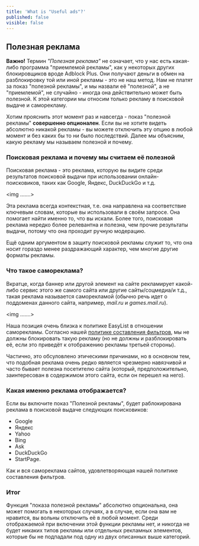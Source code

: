 ```yaml
---
title: 'What is "Useful ads"?'
published: false
visible: false
---
```


## Полезная реклама

**Важно!** Термин *"Полезная реклама"* не означает, что у нас есть какая-либо программа "приемлемой рекламы", как у некоторых других блокировщиков вроде Adblock Plus. Они получают деньги в обмен на разблокировку той или иной рекламы - это не наш метод. Нам не платят за показ "полезной рекламы", и мы назвали её "полезной", а не "приемлемой", не случайно - иногда она действительно может быть полезной. К этой категории мы относим только рекламу в поисковой выдаче и саморекламу.

Хотим прояснить этот момент раз и навсегда - показ "полезной рекламы" **совершенно опционален**. Если вы не хотите видеть абсолютно никакой рекламы - вы можете отключить эту опцию в любой момент и без каких бы то ни было последствий. Далее мы объясним, какую рекламу мы называем полезной и почему.

### Поисковая реклама и почему мы считаем её полезной

Поисковая реклама - это реклама, которую вы видите среди результатов поисковой выдачи при использовании онлайн-поисковиков, таких как Google, Яндекс, DuckDuckGo и т.д.

<img .......>

Эта реклама всегда контекстная, т.е. она направлена на соответствие ключевым словам, которые вы использовали в своём запросе. Она помогает найти именно то, что вы искали. Более того, поисковая реклама нередко более релевантна и полезна, чем прочие результаты выдачи, потому что она проходит ручную модерацию.

Ещё одним аргументом в защиту поисковой рекламы служит то, что она носит гораздо менее раздражающий характер, чем многие другие форматы рекламы. 

### Что такое самореклама?

Вкратце, когда баннер или другой элемент на сайте рекламирует какой-либо сервис этого же самого сайта или другие сайты/соцмедиа/и т.д., такая реклама называется саморекламой (обычно речь идет о поддоменах данного сайта, например, *mail.ru* и *games.mail.ru*).

<img .......>

Наша позиция очень близка к политике EasyList в отношении саморекламы. Согласно нашей [политике составления фильтров](https://kb.adguard.com/general/adguard-filter-policy), мы не должны блокировать такую рекламу (но не должны и разблокировать её, если это приведёт к отображению рекламы третьей стороны).

Частично, это обсуловлено этическими причинами, но в основном тем, что подобная реклама очень редко является чрезмерно навязчивой и часто бывает полезна посетителю сайта (который, предположительно, заинтересован в содержимом этого сайта, если он перешел на него).

### Какая именно реклама отображается?

Если вы включите показ "Полезной рекламы", будет раблокирована реклама в поисковой выдаче следующих поисковиков:

* Google
* Яндекс
* Yahoo
* Bing
* Ask
* DuckDuckGo
* StartPage.

Как и вся самореклама сайтов, удовлетворяющая нашей политике составления фильтров.

### Итог

Функция "показа полезной рекламы" абсолютно опциональна, она может помогать в некоторых случаях, а в случае, если она вам не нравится, вы вольны отключить её в любой момент. Среди отображаемой при включении этой функции рекламы нет, и никогда не будет никаких типов рекламы или отдельных рекламных элементов, которые бы не подпадали под одну из двух описанных выше категорий.